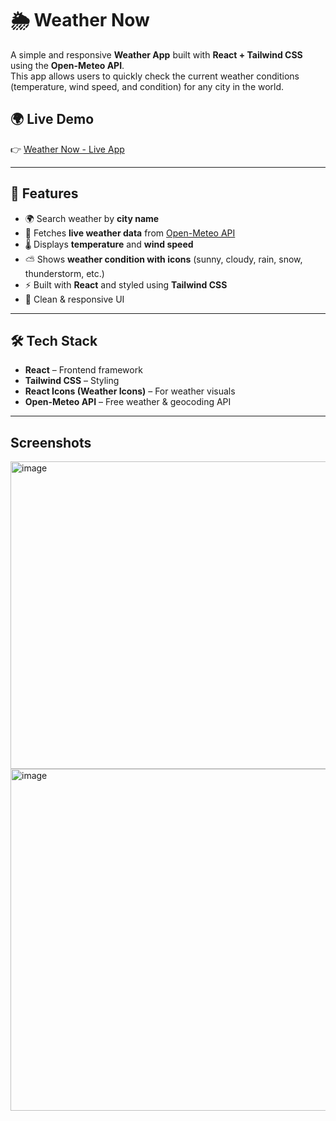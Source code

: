 # 🌦️ Weather Now

A simple and responsive **Weather App** built with **React + Tailwind CSS** using the **Open-Meteo API**.  
This app allows users to quickly check the current weather conditions (temperature, wind speed, and condition) for any city in the world.

## 🌍 Live Demo

👉 [Weather Now - Live App](https://weather-app-alpha-sandy-95.vercel.app/)

---

## 🚀 Features
- 🌍 Search weather by **city name**
- 📍 Fetches **live weather data** from [Open-Meteo API](https://open-meteo.com/)
- 🌡️ Displays **temperature** and **wind speed**
- ⛅ Shows **weather condition with icons** (sunny, cloudy, rain, snow, thunderstorm, etc.)
- ⚡ Built with **React** and styled using **Tailwind CSS**
- 🎨 Clean & responsive UI

---

## 🛠️ Tech Stack
- **React** – Frontend framework  
- **Tailwind CSS** – Styling  
- **React Icons (Weather Icons)** – For weather visuals  
- **Open-Meteo API** – Free weather & geocoding API  

---

## Screenshots

<img width="985" height="492" alt="image" src="https://github.com/user-attachments/assets/9e110e67-ee1d-42b4-99e2-3871b8191696" />

<img width="985" height="547" alt="image" src="https://github.com/user-attachments/assets/5f085b8c-1a4c-401f-9656-cdabefc423f8" />

